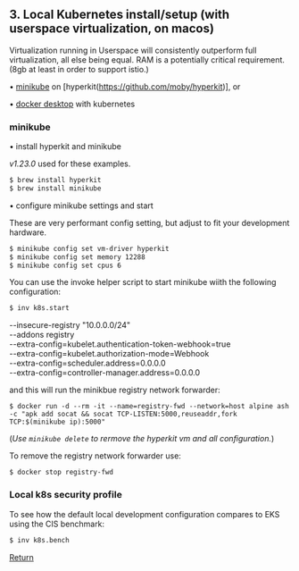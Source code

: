 ## 3. Local Kubernetes install/setup (with userspace virtualization, on macos) 

Virtualization running in Userspace will consistently outperform full virtualization, all else being equal. RAM is a potentially critical requirement. (8gb at least in order to support istio.)  

• [minikube](https://minikube.sigs.k8s.io) on [hyperkit(https://github.com/moby/hyperkit)], or  

• [docker desktop](https://www.docker.com/products/docker-desktop) with kubernetes  

### minikube

• install hyperkit and minikube

_v1.23.0_ used for these examples.   

```bash
$ brew install hyperkit
$ brew install minikube
```

• configure minikube settings and start  

These are very performant config setting, but adjust to fit your development hardware.  

```bash
$ minikube config set vm-driver hyperkit
$ minikube config set memory 12288
$ minikube config set cpus 6
```

You can use the invoke helper script to start minikube wiith the following configuration:  
```bash
$ inv k8s.start
```

--insecure-registry "10.0.0.0/24"  
--addons registry  
--extra-config=kubelet.authentication-token-webhook=true   
--extra-config=kubelet.authorization-mode=Webhook  
--extra-config=scheduler.address=0.0.0.0  
--extra-config=controller-manager.address=0.0.0.0  

and this will run the minikbue registry network forwarder:  
```
$ docker run -d --rm -it --name=registry-fwd --network=host alpine ash -c "apk add socat && socat TCP-LISTEN:5000,reuseaddr,fork TCP:$(minikube ip):5000"
```

(_Use `minikube delete` to rermove the hyperkit vm and all configuration._)  

To remove the registry network forwarder use:
```
$ docker stop registry-fwd
```

### Local k8s security profile

To see how the default local development configuration compares to EKS using the CIS benchmark:  
```bash
$ inv k8s.bench
```

[Return](../README.md)
